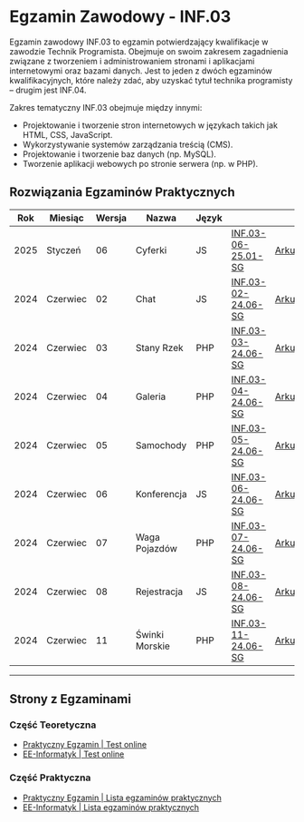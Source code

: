 # Egzamin Zawodowy - INF.03

Egzamin zawodowy INF.03 to egzamin potwierdzający kwalifikacje w zawodzie Technik Programista. Obejmuje on swoim zakresem zagadnienia związane z tworzeniem i administrowaniem stronami i aplikacjami internetowymi oraz bazami danych. Jest to jeden z dwóch egzaminów kwalifikacyjnych, które należy zdać, aby uzyskać tytuł technika programisty – drugim jest INF.04.

Zakres tematyczny INF.03 obejmuje między innymi:

- Projektowanie i tworzenie stron internetowych w językach takich jak HTML, CSS, JavaScript.
- Wykorzystywanie systemów zarządzania treścią (CMS).
- Projektowanie i tworzenie baz danych (np. MySQL).
- Tworzenie aplikacji webowych po stronie serwera (np. w PHP).

## Rozwiązania Egzaminów Praktycznych

| Rok  | Miesiąc  | Wersja | Nazwa          | Język |                                         |                                                            |                                      |
| ---- | -------- | ------ | -------------- | ----- | --------------------------------------- | ---------------------------------------------------------- | ------------------------------------ |
| 2025 | Styczeń  | 06     | Cyferki        | JS    | [INF.03-06-25.01-SG](inf_03_2025_01_06) | [Arkusz](inf_03_2025_01_06/inf_03_2025_01_06_SG_kolor.pdf) | [Pliki](inf_03_2025_01_06/pliki.zip) |
| 2024 | Czerwiec | 02     | Chat           | JS    | [INF.03-02-24.06-SG](inf_03_2024_06_02) | [Arkusz](inf_03_2024_06_02/inf_03_2024_06_02_SG_kolor.pdf) | [Pliki](inf_03_2024_06_02/pliki.zip) |
| 2024 | Czerwiec | 03     | Stany Rzek     | PHP   | [INF.03-03-24.06-SG](inf_03_2024_06_03) | [Arkusz](inf_03_2024_06_03/inf_03_2024_06_03_SG_kolor.pdf) | [Pliki](inf_03_2024_06_03/pliki.zip) |
| 2024 | Czerwiec | 04     | Galeria        | PHP   | [INF.03-04-24.06-SG](inf_03_2024_06_04) | [Arkusz](inf_03_2024_06_04/inf_03_2024_06_04_SG_kolor.pdf) | [Pliki](inf_03_2024_06_04/pliki.zip) |
| 2024 | Czerwiec | 05     | Samochody      | PHP   | [INF.03-05-24.06-SG](inf_03_2024_06_05) | [Arkusz](inf_03_2024_06_05/inf_03_2024_06_05_SG_kolor.pdf) | [Pliki](inf_03_2024_06_05/pliki.zip) |
| 2024 | Czerwiec | 06     | Konferencja    | JS    | [INF.03-06-24.06-SG](inf_03_2024_06_06) | [Arkusz](inf_03_2024_06_06/inf_03_2024_06_06_SG_kolor.pdf) | [Pliki](inf_03_2024_06_06/pliki.zip) |
| 2024 | Czerwiec | 07     | Waga Pojazdów  | PHP   | [INF.03-07-24.06-SG](inf_03_2024_06_07) | [Arkusz](inf_03_2024_06_07/inf_03_2024_06_07_SG_kolor.pdf) | [Pliki](inf_03_2024_06_07/pliki.zip) |
| 2024 | Czerwiec | 08     | Rejestracja    | JS    | [INF.03-08-24.06-SG](inf_03_2024_06_08) | [Arkusz](inf_03_2024_06_08/inf_03_2024_06_08_SG_kolor.pdf) | [Pliki](inf_03_2024_06_08/pliki.zip) |
| 2024 | Czerwiec | 11     | Świnki Morskie | PHP   | [INF.03-11-24.06-SG](inf_03_2024_06_11) | [Arkusz](inf_03_2024_06_11/inf_03_2024_06_11_SG_kolor.pdf) | [Pliki](inf_03_2024_06_11/pliki.zip) |

---

## Strony z Egzaminami

### Część Teoretyczna

- [Praktyczny Egzamin | Test online](https://www.praktycznyegzamin.pl/inf03ee09e14/teoria/)
- [EE-Informatyk | Test online](https://ee-informatyk.pl/inf03-ee09/test-online/)

### Część Praktyczna

- [Praktyczny Egzamin | Lista egzaminów praktycznych](https://www.praktycznyegzamin.pl/inf03ee09e14/praktyka/)
- [EE-Informatyk | Lista egzaminów praktycznych](https://ee-informatyk.pl/inf03-ee09/praktyka/)
